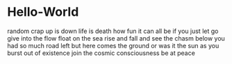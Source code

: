 # Hello-World
random crap
up is down
life is death
how fun it can all be
if you just let go
give into the flow
float on the sea
rise and fall
and see the chasm
below you
had so much road left
but here comes the ground
or was it the sun
as you burst out of existence
join the cosmic consciousness
be at peace
